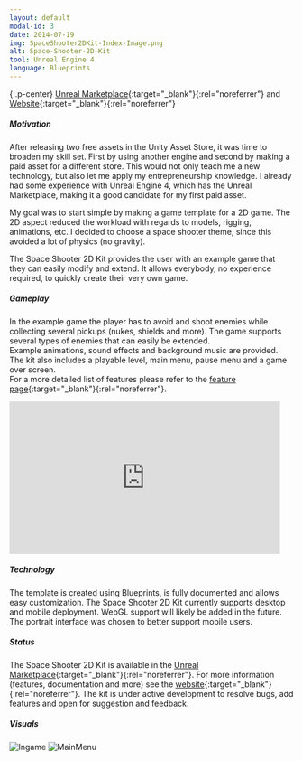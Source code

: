 ```yaml
---
layout: default
modal-id: 3
date: 2014-07-19
img: SpaceShooter2DKit-Index-Image.png
alt: Space-Shooter-2D-Kit
tool: Unreal Engine 4
language: Blueprints
---
```


{:.p-center}
[Unreal Marketplace][unreal-marketplace]{:target="_blank"}{:rel="noreferrer"} and [Website][website]{:target="_blank"}{:rel="noreferrer"}

##### Motivation

After releasing two free assets in the Unity Asset Store, it was time to broaden my skill set. First by using another engine and second by making a paid asset for a different store. This would not only teach me a new technology, but also let me apply my entrepreneurship knowledge. I already had some experience with Unreal Engine 4, which has the Unreal Marketplace, making it a good candidate for my first paid asset. 

My goal was to start simple by making a game template for a 2D game. The 2D aspect reduced the workload with regards to models, rigging, animations, etc. I decided to choose a space shooter theme, since this avoided a lot of physics (no gravity). 

The Space Shooter 2D Kit provides the user with an example game that they can easily modify and extend. It allows everybody, no experience required, to quickly create their very own game.

##### Gameplay

In the example game the player has to avoid and shoot enemies while collecting several pickups (nukes, shields and more). The game supports several types of enemies that can easily be extended.  
Example animations, sound effects and background music are provided. The kit also includes a playable level, main menu, pause menu and a game over screen.  
For a more detailed list of features please refer to the [feature page][feature-page]{:target="_blank"}{:rel="noreferrer"}.  

<DIV class="figure-block">
    <iframe width="480" height="270" src="https://www.youtube.com/embed/zbM9OBuXCDg" frameborder="0" allowfullscreen></iframe>
</DIV>

##### Technology

The template is created using Blueprints, is fully documented and allows easy customization. The Space Shooter 2D Kit currently supports desktop and mobile deployment. WebGL support will likely be added in the future. The portrait interface was chosen to better support mobile users. 

##### Status

The Space Shooter 2D Kit is available in the [Unreal Marketplace][unreal-marketplace]{:target="_blank"}{:rel="noreferrer"}. For more information (features, documentation and more) see the [website][website]{:target="_blank"}{:rel="noreferrer"}. The kit is under active development to resolve bugs, add features and open for suggestion and feedback.

##### Visuals

<img src="{{site.baseurl}}/assets/images/space_shooter_2d_kit/Ingame.png" class="img-responsive img-centered" alt="Ingame"/>
<img src="{{site.baseurl}}/assets/images/space_shooter_2d_kit/MainMenu.png" class="img-responsive img-centered" alt="MainMenu"/>

[unreal-marketplace]: https://www.unrealengine.com/marketplace/space-shooter-2d-kit
[website]: https://gracesgames.github.io/SpaceShooter2DKit/
[feature-page]: https://gracesgames.github.io/SpaceShooter2DKit/features/
